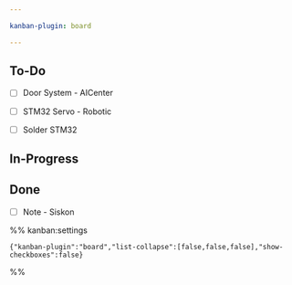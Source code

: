 ```yaml
---

kanban-plugin: board

---
```


## To-Do

- [ ] Door System - AICenter
- [ ] STM32 Servo - Robotic
- [ ] Solder STM32


## In-Progress



## Done

- [ ] Note - Siskon




%% kanban:settings
```
{"kanban-plugin":"board","list-collapse":[false,false,false],"show-checkboxes":false}
```
%%